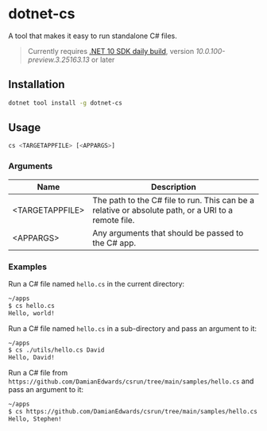 # dotnet-cs

A tool that makes it easy to run standalone C# files.

> Currently requires [.NET 10 SDK daily build](https://github.com/dotnet/sdk/blob/main/documentation/package-table.md), version *10.0.100-preview.3.25163.13* or later

## Installation

```bash
dotnet tool install -g dotnet-cs
```

## Usage

```bash
cs <TARGETAPPFILE> [<APPARGS>]
```

### Arguments

Name  | Description
------|------------------------------------------------
&lt;TARGETAPPFILE&gt; | The path to the C# file to run. This can be a relative or absolute path, or a URI to a remote file.
&lt;APPARGS&gt; | Any arguments that should be passed to the C# app.

### Examples

Run a C# file named `hello.cs` in the current directory:

```bash
~/apps
$ cs hello.cs
Hello, world!
```

Run a C# file named `hello.cs` in a sub-directory and pass an argument to it:

```bash
~/apps
$ cs ./utils/hello.cs David
Hello, David!
```

Run a C# file from `https://github.com/DamianEdwards/csrun/tree/main/samples/hello.cs` and pass an argument to it:

```bash
~/apps
$ cs https://github.com/DamianEdwards/csrun/tree/main/samples/hello.cs Stephen
Hello, Stephen!
```

